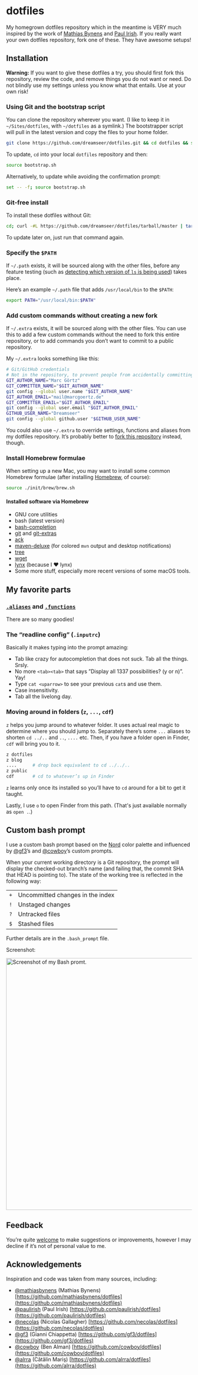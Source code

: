 # dotfiles

My homegrown dotfiles repository which in the meantime is VERY much inspired by the work of [Mathias Bynens](https://mths.be/dotfiles) and [Paul Irish](https://github.com/paulirish/dotfiles/). If you really want your own dotfiles repository, fork one of these. They have awesome setups!

## Installation

**Warning:** If you want to give these dotfiles a try, you should first fork this repository, review the code, and remove things you do not want or need. Do not blindly use my settings unless you know what that entails. Use at your own risk!

### Using Git and the bootstrap script

You can clone the repository wherever you want. (I like to keep it in `~/Sites/dotfiles`, with `~/dotfiles` as a symlink.) The bootstrapper script will pull in the latest version and copy the files to your home folder.

```bash
git clone https://github.com/dreamseer/dotfiles.git && cd dotfiles && source bootstrap.sh
```

To update, `cd` into your local `dotfiles` repository and then:

```bash
source bootstrap.sh
```

Alternatively, to update while avoiding the confirmation prompt:

```bash
set -- -f; source bootstrap.sh
```

### Git-free install

To install these dotfiles without Git:

```bash
cd; curl -#L https://github.com/dreamseer/dotfiles/tarball/master | tar -xzv --strip-components 1 --exclude={README.md,brew.sh,bootstrap.sh,MIT-LICENSE.txt}
```

To update later on, just run that command again.

### Specify the `$PATH`

If `~/.path` exists, it will be sourced along with the other files, before any feature testing (such as [detecting which version of `ls` is being used](https://github.com/mathiasbynens/dotfiles/blob/aff769fd75225d8f2e481185a71d5e05b76002dc/.aliases#L21-26)) takes place.

Here’s an example `~/.path` file that adds `/usr/local/bin` to the `$PATH`:

```bash
export PATH="/usr/local/bin:$PATH"
```

### Add custom commands without creating a new fork

If `~/.extra` exists, it will be sourced along with the other files. You can use this to add a few custom commands without the need to fork this entire repository, or to add commands you don’t want to commit to a public repository.

My `~/.extra` looks something like this:

```bash
# Git/GitHub credentials
# Not in the repository, to prevent people from accidentally committing under my name
GIT_AUTHOR_NAME="Marc Görtz"
GIT_COMMITTER_NAME="$GIT_AUTHOR_NAME"
git config --global user.name "$GIT_AUTHOR_NAME"
GIT_AUTHOR_EMAIL="mail@marcgoertz.de"
GIT_COMMITTER_EMAIL="$GIT_AUTHOR_EMAIL"
git config --global user.email "$GIT_AUTHOR_EMAIL"
GITHUB_USER_NAME="Dreamseer"
git config --global github.user "$GITHUB_USER_NAME"
```

You could also use `~/.extra` to override settings, functions and aliases from my dotfiles repository. It’s probably better to [fork this repository](https://github.com/dreamseer/dotfiles/fork) instead, though.

### Install Homebrew formulae

When setting up a new Mac, you may want to install some common Homebrew formulae (after installing [Homebrew](http://brew.sh/), of course):

```bash
source ./init/brew/brew.sh
```

#### Installed software via Homebrew

 * GNU core utilities
 * bash (latest version)
 * [bash-completion](http://bash-completion.alioth.debian.org/)
 * [git](http://git-scm.com/) and [git-extras](https://github.com/tj/git-extras/blob/master/Commands.md)
 * [ack](http://beyondgrep.com/)
 * [maven-deluxe](https://github.com/jcgay/homebrew-jcgay) (for colored `mvn` output and desktop notifications)
 * [tree](http://mama.indstate.edu/users/ice/tree/)
 * [wget](http://www.gnu.org/software/wget/)
 * [lynx](http://lynx.isc.org/) (because I ♥ lynx)
 * Some more stuff, especially more recent versions of some macOS tools.

## My favorite parts

### [`.aliases`](https://github.com/dreamseer/dotfiles/blob/master/.aliases) and [`.functions`](https://github.com/dreamseer/dotfiles/blob/master/.functions)

There are so many goodies!

### The “readline config” (`.inputrc`)

Basically it makes typing into the prompt amazing:

 * Tab like crazy for autocompletion that does not suck. Tab all the things. Srsly.
 * No more `<tab><tab>` that says ”Display all 1337 possibilities? (y or n)”. Yay!
 * Type `cat <uparrow>` to see your previous `cat`s and use them.
 * Case insensitivity.
 * Tab all the livelong day.

### Moving around in folders (`z`, `...`, `cdf`)

`z` helps you jump around to whatever folder. It uses actual real magic to determine where you should jump to. Separately there’s some `...` aliases to shorten `cd ../..` and `..`, `....` etc. Then, if you have a folder open in Finder, `cdf` will bring you to it.

```sh
z dotfiles
z blog
....      # drop back equivalent to cd ../../..
z public
cdf       # cd to whatever’s up in Finder
```

`z` learns only once its installed so you’ll have to `cd` around for a bit to get it taught.

Lastly, I use `o` to open Finder from this path. (That's just available normally as `open .`.)

## Custom bash prompt

I use a custom bash prompt based on the [Nord](https://github.com/arcticicestudio/nord) color palette and influenced by [@gf3](https://github.com/gf3/dotfiles)’s and [@cowboy](https://github.com/cowboy/dotfiles)’s custom prompts.

When your current working directory is a Git repository, the prompt will display the checked-out branch’s name (and failing that, the commit SHA that HEAD is pointing to). The state of the working tree is reflected in the following way:

<table>
    <tr>
        <td><code>+</code></td>
        <td>Uncommitted changes in the index</td>
    </tr>
    <tr>
        <td><code>!</code></td>
        <td>Unstaged changes</td>
    </tr>
    <tr>
        <td><code>?</code></td>
        <td>Untracked files</td>
    </tr>
    <tr>
        <td><code>$</code></td>
        <td>Stashed files</td>
    </tr>
</table>

Further details are in the `.bash_prompt` file.

Screenshot:

<a href="http://cl.ly/ahSn"><img src="http://cl.ly/ahSn/Terminal.png" alt="Screenshot of my Bash promt." width="682" title="Colorful bash prompt and stuff."></a>

## Feedback

You’re quite [welcome](https://github.com/dreamseer/dotfiles/issues) to make suggestions or improvements, however I may decline if it’s not of personal value to me.

## Acknowledgements

Inspiration and code was taken from many sources, including:

 * [@mathiasbynens](https://github.com/mathiasbynens) (Mathias Bynens)
   [https://github.com/mathiasbynens/dotfiles](https://github.com/mathiasbynens/dotfiles)
 * [@paulirish](https://github.com/paulirish) (Paul Irish)
   [https://github.com/paulirish/dotfiles](https://github.com/paulirish/dotfiles)
 * [@necolas](https://github.com/necolas) (Nicolas Gallagher)
   [https://github.com/necolas/dotfiles](https://github.com/necolas/dotfiles)
 * [@gf3](https://github.com/gf3) (Gianni Chiappetta)
   [https://github.com/gf3/dotfiles](https://github.com/gf3/dotfiles)
 * [@cowboy](https://github.com/cowboy) (Ben Alman)
   [https://github.com/cowboy/dotfiles](https://github.com/cowboy/dotfiles)
 * [@alrra](https://github.com/alrra) (Cãtãlin Mariş)
   [https://github.com/alrra/dotfiles](https://github.com/alrra/dotfiles)
